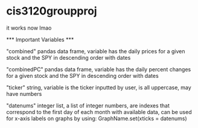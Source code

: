 # cis3120groupproj
it works now lmao

*** Important Variables ***

"combined" pandas data frame, variable has the daily prices for a given stock and the SPY in descending order with dates

"combinedPC" pandas data frame, variable has the daily percent changes for a given stock and the SPY in descending order with dates

"ticker" string, variable is the ticker inputted by user, is all uppercase, may have numbers

"datenums" integer list, a list of integer numbers, are indexes that correspond to the first day of each month with available data, can be used for x-axis labels on graphs by using: GraphName.set(xticks = datenums)
